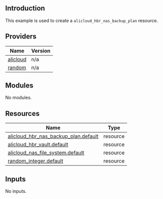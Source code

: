 ## Introduction

This example is used to create a `alicloud_hbr_nas_backup_plan` resource.

<!-- BEGIN_TF_DOCS -->
## Providers

| Name | Version |
|------|---------|
| <a name="provider_alicloud"></a> [alicloud](#provider\_alicloud) | n/a |
| <a name="provider_random"></a> [random](#provider\_random) | n/a |

## Modules

No modules.

## Resources

| Name | Type |
|------|------|
| [alicloud_hbr_nas_backup_plan.default](https://registry.terraform.io/providers/aliyun/alicloud/latest/docs/resources/hbr_nas_backup_plan) | resource |
| [alicloud_hbr_vault.default](https://registry.terraform.io/providers/aliyun/alicloud/latest/docs/resources/hbr_vault) | resource |
| [alicloud_nas_file_system.default](https://registry.terraform.io/providers/aliyun/alicloud/latest/docs/resources/nas_file_system) | resource |
| [random_integer.default](https://registry.terraform.io/providers/hashicorp/random/latest/docs/resources/integer) | resource |

## Inputs

No inputs.
<!-- END_TF_DOCS -->    